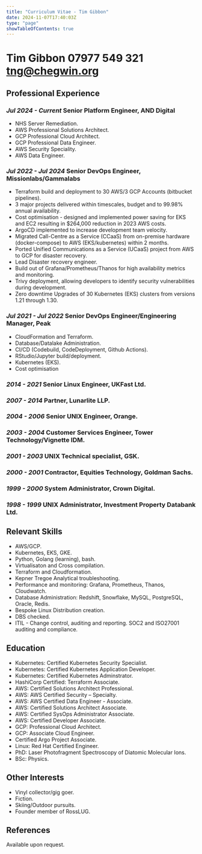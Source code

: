 ```yaml
---
title: "Curriculum Vitae - Tim Gibbon"
date: 2024-11-07T17:40:03Z
type: "page"
showTableOfContents: true
---
```


# Tim Gibbon 07977 549 321 tng@chegwin.org
## Professional Experience

### *Jul 2024 - Current*  Senior Platform Engineer, AND Digital

- NHS Server Remediation.
- AWS Professional Solutions Architect.
- GCP Professional Cloud Architect.
- GCP Professional Data Engineer.
- AWS Security Speciality.
- AWS Data Engineer.

### *Jul 2022 - Jul 2024* Senior DevOps Engineer, Missionlabs/Gammalabs

- Terraform build and deployment to 30 AWS/3 GCP Accounts (bitbucket pipelines).
- 3 major projects delivered within timescales, budget and to 99.98% annual availability.
- Cost optimisation - designed and implemented power saving for EKS and EC2 resulting in $264,000 reduction in 2023 AWS costs.
- ArgoCD implemented to increase development team velocity.
- Migrated Call-Centre as a Service (CCaaS) from on-premise hardware (docker-compose) to AWS (EKS/kubernetes) within 2 months.
- Ported Unified Communications as a Service (UCaaS) project from AWS to GCP for disaster recovery.
- Lead Disaster recovery engineer.
- Build out of Grafana/Prometheus/Thanos for high availability metrics and monitoring.
- Trivy deployment, allowing developers to identify security vulnerabilities during development.
- Zero downtime Upgrades of 30 Kubernetes (EKS) clusters from versions 1.21 through 1.30.

### *Jul 2021 - Jul 2022* Senior DevOps Engineer/Engineering Manager, Peak

- CloudFormation and Terraform.
- Database/Datalake Administration.
- CI/CD (Codebuild, CodeDeployment, Github Actions).
- RStudio/Jupyter build/deployment.
- Kubernetes (EKS).
- Cost optimisation

### *2014 - 2021* Senior Linux Engineer, UKFast Ltd.
### *2007 - 2014* Partner, Lunarlite LLP.
### *2004 - 2006* Senior UNIX Engineer, Orange.
### *2003 - 2004* Customer Services Engineer, Tower Technology/Vignette IDM.
### *2001 - 2003* UNIX Technical specialist, GSK.
### *2000 - 2001* Contractor, Equities Technology, Goldman Sachs.
### *1999 - 2000* System Administrator, Crown Digital.
### *1998 - 1999* UNIX Administrator, Investment Property Databank Ltd.

## Relevant Skills
- AWS/GCP.
- Kubernetes, EKS, GKE.
- Python, Golang (learning), bash.
- Virtualisaton and Cross compilation.
- Terraform and Cloudformation.
- Kepner Tregoe Analytical troubleshooting.
- Performance and monitoring: Grafana, Prometheus, Thanos, Cloudwatch.
- Database Administration: Redshift, Snowflake, MySQL, PostgreSQL, Oracle, Redis.
- Bespoke Linux Distribution creation.
- DBS checked.
- ITIL - Change control, auditing and reporting. SOC2 and ISO27001 auditing and compliance.
## Education
- Kubernetes: Certified Kubernetes Security Specialist.
- Kubernetes: Certified Kubernetes Application Developer. 
- Kubernetes: Certified Kubernetes Adminstrator.
- HashiCorp Certified: Terraform Associate. 
- AWS: Certified Solutions Architect Professional.
- AWS: AWS Certified Security – Specialty.
- AWS: AWS Certified Data Engineer - Associate.
- AWS: Certified Solutions Architect Associate.
- AWS: Certified SysOps Administrator Associate.
- AWS: Certified Developer Associate.
- GCP: Professional Cloud Architect.
- GCP: Associate Cloud Engineer. 
- Certified Argo Project Associate.
- Linux: Red Hat Certified Engineer. 
- PhD: Laser Photofragment Spectroscopy of Diatomic Molecular Ions.
- BSc: Physics.
## Other Interests
- Vinyl collector/gig goer.
- Fiction.
- Skiing/Outdoor pursuits.
- Founder member of RossLUG.
## References
Available upon request.
